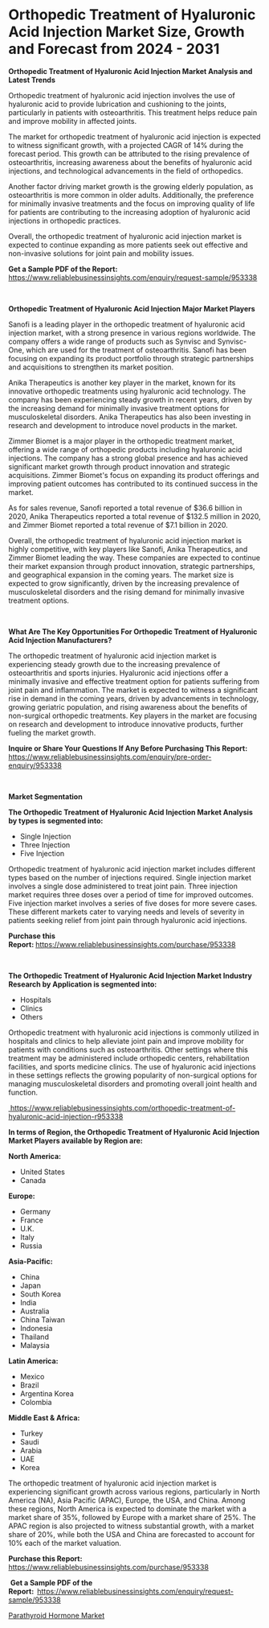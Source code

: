 <p><h1>Orthopedic Treatment of Hyaluronic Acid Injection Market Size, Growth and Forecast from 2024 - 2031</h1></p><p><strong>Orthopedic Treatment of Hyaluronic Acid Injection Market Analysis and Latest Trends</strong></p>
<p><p>Orthopedic treatment of hyaluronic acid injection involves the use of hyaluronic acid to provide lubrication and cushioning to the joints, particularly in patients with osteoarthritis. This treatment helps reduce pain and improve mobility in affected joints. </p><p>The market for orthopedic treatment of hyaluronic acid injection is expected to witness significant growth, with a projected CAGR of 14% during the forecast period. This growth can be attributed to the rising prevalence of osteoarthritis, increasing awareness about the benefits of hyaluronic acid injections, and technological advancements in the field of orthopedics. </p><p>Another factor driving market growth is the growing elderly population, as osteoarthritis is more common in older adults. Additionally, the preference for minimally invasive treatments and the focus on improving quality of life for patients are contributing to the increasing adoption of hyaluronic acid injections in orthopedic practices. </p><p>Overall, the orthopedic treatment of hyaluronic acid injection market is expected to continue expanding as more patients seek out effective and non-invasive solutions for joint pain and mobility issues.</p></p>
<p><strong>Get a Sample PDF of the Report:&nbsp;</strong> <a href="https://www.reliablebusinessinsights.com/enquiry/request-sample/953338">https://www.reliablebusinessinsights.com/enquiry/request-sample/953338</a></p>
<p>&nbsp;</p>
<p><strong>Orthopedic Treatment of Hyaluronic Acid Injection Major Market Players</strong></p>
<p><p>Sanofi is a leading player in the orthopedic treatment of hyaluronic acid injection market, with a strong presence in various regions worldwide. The company offers a wide range of products such as Synvisc and Synvisc-One, which are used for the treatment of osteoarthritis. Sanofi has been focusing on expanding its product portfolio through strategic partnerships and acquisitions to strengthen its market position.</p><p>Anika Therapeutics is another key player in the market, known for its innovative orthopedic treatments using hyaluronic acid technology. The company has been experiencing steady growth in recent years, driven by the increasing demand for minimally invasive treatment options for musculoskeletal disorders. Anika Therapeutics has also been investing in research and development to introduce novel products in the market.</p><p>Zimmer Biomet is a major player in the orthopedic treatment market, offering a wide range of orthopedic products including hyaluronic acid injections. The company has a strong global presence and has achieved significant market growth through product innovation and strategic acquisitions. Zimmer Biomet's focus on expanding its product offerings and improving patient outcomes has contributed to its continued success in the market.</p><p>As for sales revenue, Sanofi reported a total revenue of $36.6 billion in 2020, Anika Therapeutics reported a total revenue of $132.5 million in 2020, and Zimmer Biomet reported a total revenue of $7.1 billion in 2020.</p><p>Overall, the orthopedic treatment of hyaluronic acid injection market is highly competitive, with key players like Sanofi, Anika Therapeutics, and Zimmer Biomet leading the way. These companies are expected to continue their market expansion through product innovation, strategic partnerships, and geographical expansion in the coming years. The market size is expected to grow significantly, driven by the increasing prevalence of musculoskeletal disorders and the rising demand for minimally invasive treatment options.</p></p>
<p>&nbsp;</p>
<p><strong>What Are The Key Opportunities For Orthopedic Treatment of Hyaluronic Acid Injection Manufacturers?</strong></p>
<p><p>The orthopedic treatment of hyaluronic acid injection market is experiencing steady growth due to the increasing prevalence of osteoarthritis and sports injuries. Hyaluronic acid injections offer a minimally invasive and effective treatment option for patients suffering from joint pain and inflammation. The market is expected to witness a significant rise in demand in the coming years, driven by advancements in technology, growing geriatric population, and rising awareness about the benefits of non-surgical orthopedic treatments. Key players in the market are focusing on research and development to introduce innovative products, further fueling the market growth.</p></p>
<p><strong>Inquire or Share Your Questions If Any Before Purchasing This Report:</strong> <a href="https://www.reliablebusinessinsights.com/enquiry/pre-order-enquiry/953338">https://www.reliablebusinessinsights.com/enquiry/pre-order-enquiry/953338</a></p>
<p>&nbsp;</p>
<p><strong>Market Segmentation</strong></p>
<p><strong>The Orthopedic Treatment of Hyaluronic Acid Injection Market Analysis by types is segmented into:</strong></p>
<p><ul><li>Single Injection</li><li>Three Injection</li><li>Five Injection</li></ul></p>
<p><p>Orthopedic treatment of hyaluronic acid injection market includes different types based on the number of injections required. Single injection market involves a single dose administered to treat joint pain. Three injection market requires three doses over a period of time for improved outcomes. Five injection market involves a series of five doses for more severe cases. These different markets cater to varying needs and levels of severity in patients seeking relief from joint pain through hyaluronic acid injections.</p></p>
<p><strong>Purchase this Report:&nbsp;</strong><a href="https://www.reliablebusinessinsights.com/purchase/953338">https://www.reliablebusinessinsights.com/purchase/953338</a></p>
<p>&nbsp;</p>
<p><strong>The Orthopedic Treatment of Hyaluronic Acid Injection Market Industry Research by Application is segmented into:</strong></p>
<p><ul><li>Hospitals</li><li>Clinics</li><li>Others</li></ul></p>
<p><p>Orthopedic treatment with hyaluronic acid injections is commonly utilized in hospitals and clinics to help alleviate joint pain and improve mobility for patients with conditions such as osteoarthritis. Other settings where this treatment may be administered include orthopedic centers, rehabilitation facilities, and sports medicine clinics. The use of hyaluronic acid injections in these settings reflects the growing popularity of non-surgical options for managing musculoskeletal disorders and promoting overall joint health and function.</p></p>
<p><a href="https://www.reliablebusinessinsights.com/orthopedic-treatment-of-hyaluronic-acid-injection-r953338">&nbsp;https://www.reliablebusinessinsights.com/orthopedic-treatment-of-hyaluronic-acid-injection-r953338</a></p>
<p><strong>In terms of Region, the Orthopedic Treatment of Hyaluronic Acid Injection Market Players available by Region are:</strong></p>
<p>
    <p> <strong> North America: </strong>
        <ul>
            <li>United States</li>
            <li>Canada</li>
        </ul>
        </p> 
    <p> <strong> Europe: </strong>
        <ul>
            <li>Germany</li>
            <li>France</li>
            <li>U.K.</li>
            <li>Italy</li>
            <li>Russia</li>
        </ul>
        </p> 
    <p> <strong> Asia-Pacific: </strong>
        <ul>
            <li>China</li>
            <li>Japan</li>
            <li>South Korea</li>
            <li>India</li>
            <li>Australia</li>
            <li>China Taiwan</li>
            <li>Indonesia</li>
            <li>Thailand</li>
            <li>Malaysia</li>
        </ul>
        </p> 
    <p> <strong> Latin America: </strong>
        <ul>
            <li>Mexico</li>
            <li>Brazil</li>
            <li>Argentina Korea</li>
            <li>Colombia</li>
        </ul>
        </p> 
    <p> <strong> Middle East & Africa: </strong>
        <ul>
            <li>Turkey</li>
            <li>Saudi</li>
            <li>Arabia</li>
            <li>UAE</li>
            <li>Korea</li>
        </ul>
    </p>
    </p>
<p><p>The orthopedic treatment of hyaluronic acid injection market is experiencing significant growth across various regions, particularly in North America (NA), Asia Pacific (APAC), Europe, the USA, and China. Among these regions, North America is expected to dominate the market with a market share of 35%, followed by Europe with a market share of 25%. The APAC region is also projected to witness substantial growth, with a market share of 20%, while both the USA and China are forecasted to account for 10% each of the market valuation.</p></p>
<p><strong>Purchase this Report: </strong><a href="https://www.reliablebusinessinsights.com/purchase/953338">https://www.reliablebusinessinsights.com/purchase/953338</a></p>
<p>&nbsp;<strong>Get a Sample PDF of the Report:&nbsp;&nbsp;</strong><a href="https://www.reliablebusinessinsights.com/enquiry/request-sample/953338">https://www.reliablebusinessinsights.com/enquiry/request-sample/953338</a></p>
<p><strong></strong></p>
<p><p><a href="https://github.com/JordyBecker/Market-Research-Report-List-1/blob/main/parathyroid-hormone-market.md">Parathyroid Hormone Market</a></p></p>
